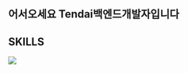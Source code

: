 ## 어서오세요 Tendai백엔드개발자입니다

## SKILLS
<img src="https://img.shields.io/badge/html5-E34F26?style=for-the-badge&logo=html5&logoColor=white">


